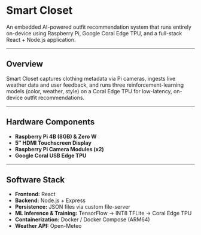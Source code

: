 # Smart Closet

An embedded AI-powered outfit recommendation system that runs entirely on-device using Raspberry Pi, Google Coral Edge TPU, and a full-stack React + Node.js application.

--- 

## Overview

Smart Closet captures clothing metadata via Pi cameras, ingests live weather data and user feedback, and runs three reinforcement-learning models (color, weather, style) on a Coral Edge TPU for low-latency, on-device outfit recommendations.

---

## Hardware Components

- **Raspberry Pi 4B (8GB) & Zero W**  
- **5″ HDMI Touchscreen Display**  
- **Raspberry Pi Camera Modules (x2)**  
- **Google Coral USB Edge TPU**

---

## Software Stack

- **Frontend:** React  
- **Backend:** Node.js + Express  
- **Persistence:** JSON files via custom file-server  
- **ML Inference & Training:** TensorFlow → INT8 TFLite → Coral Edge TPU  
- **Containerization:** Docker / Docker Compose (ARM64)  
- **Weather API:** Open-Meteo  
